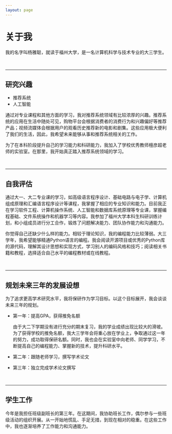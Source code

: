 ```yaml
---
layout: page
---
```


# 关于我

我的名字叫杨雅聪，就读于福州大学，是一名计算机科学与技术专业的大三学生。

<br>

------

## 研究兴趣

- 推荐系统
- 人工智能

通过对专业课程和其他方面的学习，我对推荐系统领域有比较浓厚的兴趣。推荐系统的应用在生活中随处可见，购物平台会根据消费者的消费行为和兴趣偏好等推荐产品；视频流媒体会根据用户的观看历史推荐新的电影和剧集。这些应用极大便利了我们的生活，因此，我希望未来能够从事和推荐系统相关的工作。

为了在本科阶段提升自己的学习能力和科研能力，我加入了学校优秀教师檀彦超老师的实验室。在那里，我开始真正踏入推荐系统领域的学习。

<br>

------

## 自我评估

通过大一、大二专业课的学习，如高级语言程序设计、基础电路与电子学、计算机组成原理和汇编语言程序设计等课程，我掌握了相应的专业知识和能力。目前我正在学习软件工程、计算机操作系统、人工智能和数据库系统原理等专业课，掌握编程基础、文件系统操作和机器学习等内容。我参加了福州大学本科生科研训练计划，和小组成员进行分工合作，锻炼了问题解决能力、团队协作能力和沟通能力。

你觉得自己还缺少什么样的能力。相较于理论知识，我的编程能力比较薄弱。大三学年，我希望能够精通Python语言的编程。我会阅读开源项目或优秀的Python库的源代码，理解其设计思想和实现方式，学习别人的编码风格和技巧；阅读相关书籍和教程，选择适合自己水平的编程教材或在线教程。

<br>

------

## 规划未来三年的发展设想

为了追求更高学术研究水平，我将保研作为学习目标。以这个目标展开，我会谈谈未来三年的规划。

- 第一年：提高GPA，获得推免名额	

  由于大二下学期没有进行充分的期末复习，我的学业成绩出现比较大的滑坡。为了获得学校的推免名额，我大三学年会将重心放在学业上，争取通过这一年的努力，成功取得保研名额。同时，我也会在实验室中向老师、同学学习，不断提高自己的编程能力、掌握新的技术，提升科研水平。

- 第二年：跟随老师学习，撰写学术论文

  

- 第三年：独立完成学术论文撰写

<br>

------

## 学生工作

今年是我担任班级副班长的第三年。在这期间，我协助班长工作，偶尔参与一些班级活动的组织开展。从一开始地慌乱、手足无措，到现在相对的稳重。在这些工作中，我也逐渐培养了工作能力和沟通能力。
